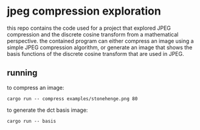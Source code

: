 # jpeg compression exploration

this repo contains the code used for a project that explored JPEG compression and the discrete cosine transform from a mathematical perspective. the contained program can either compress an image using a simple JPEG compression algorithm, or generate an image that shows the basis functions of the discrete cosine transform that are used in JPEG.

## running
to compress an image:
```
cargo run -- compress examples/stonehenge.png 80
```

to generate the dct basis image:
```
cargo run -- basis
```
